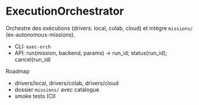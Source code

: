 # ExecutionOrchestrator

Orchestre des exécutions (drivers: local, colab, cloud) et intègre `missions/` (ex-autonomous-missions).

- CLI: `exec-orch`
- API: run(mission, backend, params) -> run_id; status(run_id); cancel(run_id)

Roadmap
- drivers/local, drivers/colab, drivers/cloud
- dossier `missions/` avec catalogue
- smoke tests (CI)
